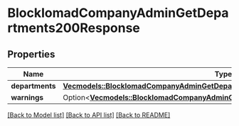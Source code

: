# BlockIomadCompanyAdminGetDepartments200Response

## Properties

Name | Type | Description | Notes
------------ | ------------- | ------------- | -------------
**departments** | [**Vec<models::BlockIomadCompanyAdminGetDepartments200ResponseDepartmentsInner>**](block_iomad_company_admin_get_departments_200_response_departments_inner.md) |  | 
**warnings** | Option<[**Vec<models::BlockIomadCompanyAdminGetCompanies200ResponseWarningsInner>**](block_iomad_company_admin_get_companies_200_response_warnings_inner.md)> |  | [optional]

[[Back to Model list]](../README.md#documentation-for-models) [[Back to API list]](../README.md#documentation-for-api-endpoints) [[Back to README]](../README.md)


